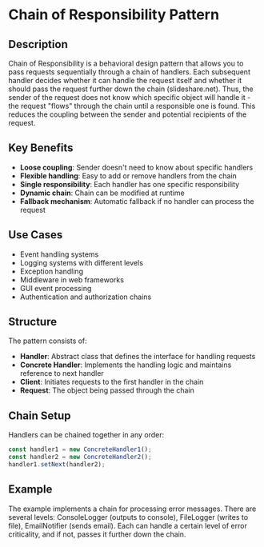 # Chain of Responsibility Pattern

## Description

Chain of Responsibility is a behavioral design pattern that allows you to pass requests sequentially through a chain of handlers. Each subsequent handler decides whether it can handle the request itself and whether it should pass the request further down the chain (slideshare.net). Thus, the sender of the request does not know which specific object will handle it - the request "flows" through the chain until a responsible one is found. This reduces the coupling between the sender and potential recipients of the request.

## Key Benefits

- **Loose coupling**: Sender doesn't need to know about specific handlers
- **Flexible handling**: Easy to add or remove handlers from the chain
- **Single responsibility**: Each handler has one specific responsibility
- **Dynamic chain**: Chain can be modified at runtime
- **Fallback mechanism**: Automatic fallback if no handler can process the request

## Use Cases

- Event handling systems
- Logging systems with different levels
- Exception handling
- Middleware in web frameworks
- GUI event processing
- Authentication and authorization chains

## Structure

The pattern consists of:
- **Handler**: Abstract class that defines the interface for handling requests
- **Concrete Handler**: Implements the handling logic and maintains reference to next handler
- **Client**: Initiates requests to the first handler in the chain
- **Request**: The object being passed through the chain

## Chain Setup

Handlers can be chained together in any order:
```javascript
const handler1 = new ConcreteHandler1();
const handler2 = new ConcreteHandler2();
handler1.setNext(handler2);
```

## Example

The example implements a chain for processing error messages. There are several levels: ConsoleLogger (outputs to console), FileLogger (writes to file), EmailNotifier (sends email). Each can handle a certain level of error criticality, and if not, passes it further down the chain. 
